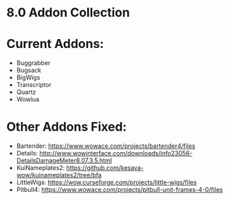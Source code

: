 # 8.0 Addon Collection

# Current Addons:
* Buggrabber
* Bugsack
* BigWigs
* Transcriptor
* Quartz
* Wowlua

# Other Addons Fixed:
* Bartender: https://www.wowace.com/projects/bartender4/files
* Details: http://www.wowinterface.com/downloads/info23056-DetailsDamageMeter8.07.3.5.html
* KuiNameplates2: https://github.com/kesava-wow/kuinameplates2/tree/bfa
* LittleWigs: https://wow.curseforge.com/projects/little-wigs/files
* Pitbull4: https://www.wowace.com/projects/pitbull-unit-frames-4-0/files
